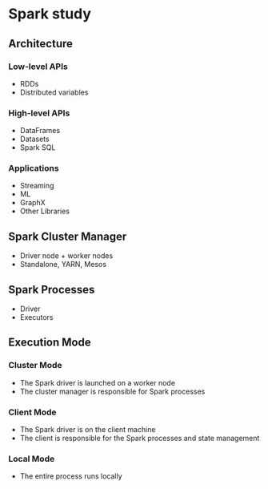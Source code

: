# Spark study

## Architecture

### Low-level APIs
* RDDs
* Distributed variables

### High-level APIs
* DataFrames
* Datasets
* Spark SQL

### Applications
* Streaming
* ML
* GraphX
* Other Libraries

## Spark Cluster Manager
* Driver node + worker nodes
* Standalone, YARN, Mesos

## Spark Processes
* Driver
* Executors

## Execution Mode

### Cluster Mode
* The Spark driver is launched on a worker node
* The cluster manager is responsible for Spark processes

### Client Mode
* The Spark driver is on the client machine
* The client is responsible for the Spark processes and state management

### Local Mode
* The entire process runs locally